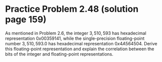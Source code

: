 # Practice Problem 2.48 (solution page 159)
As mentioned in Problem 2.6, the integer $3,510,593$ has hexadecimal representation $0x00359141$, while the single-precision floating-point number $3,510,593.0$ has hexadecimal representation $0x4A564504$. Derive this floating-point representation and explain the correlation between the bits of the integer and floating-point representations.